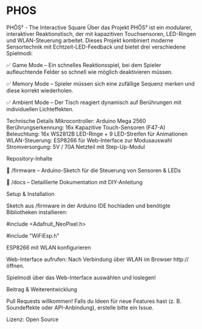 # PHOS
PHÔS² - The Interactive Square
Über das Projekt
PHÔS² ist ein modularer, interaktiver Reaktionstisch, der mit kapazitiven Touchsensoren, LED-Ringen und WLAN-Steuerung arbeitet. Dieses Projekt kombiniert moderne Sensortechnik mit Echtzeit-LED-Feedback und bietet drei verschiedene Spielmodi:

✅ Game Mode – Ein schnelles Reaktionsspiel, bei dem Spieler aufleuchtende Felder so schnell wie möglich deaktivieren müssen.

✅ Memory Mode – Spieler müssen sich eine zufällige Sequenz merken und diese korrekt wiederholen.

✅ Ambient Mode – Der Tisch reagiert dynamisch auf Berührungen mit individuellen Lichteffekten.

Technische Details
Mikrocontroller: Arduino Mega 2560
Berührungserkennung: 16x Kapazitive Touch-Sensoren (F47-A)
Beleuchtung: 16x WS2812B LED-Ringe + 9 LED-Streifen für Animationen
WLAN-Steuerung: ESP8266 für Web-Interface zur Modusauswahl
Stromversorgung: 5V / 70A Netzteil mit Step-Up-Modul

Repository-Inhalte

📂 /firmware – Arduino-Sketch für die Steuerung von Sensoren & LEDs

📂 /docs – Detaillierte Dokumentation mit DIY-Anleitung

Setup & Installation

Sketch aus /firmware in der Arduino IDE hochladen und benötigte Bibliotheken installieren:

#include <Adafruit_NeoPixel.h>

#include "WiFiEsp.h"

ESP8266 mit WLAN konfigurieren

Web-Interface aufrufen: Nach Verbindung über WLAN im Browser http://<IP-Adresse> öffnen.

Spielmodi über das Web-Interface auswählen und loslegen!

Beitrag & Weiterentwicklung

Pull Requests willkommen! Falls du Ideen für neue Features hast (z. B. Soundeffekte oder API-Anbindung), erstelle bitte ein Issue.

Lizenz: Open Source

